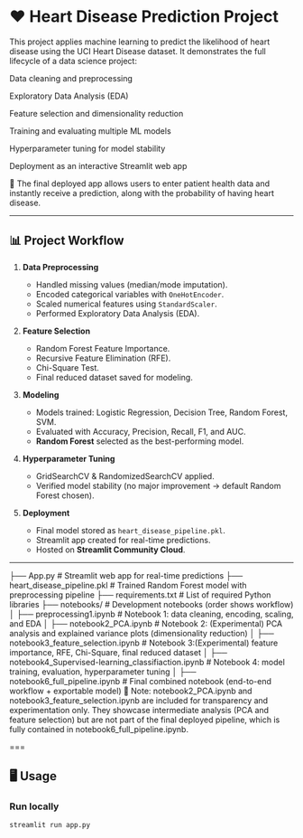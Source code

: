 # ❤️ Heart Disease Prediction Project

This project applies machine learning to predict the likelihood of heart disease using the UCI Heart Disease dataset.
It demonstrates the full lifecycle of a data science project:

Data cleaning and preprocessing

Exploratory Data Analysis (EDA)

Feature selection and dimensionality reduction

Training and evaluating multiple ML models

Hyperparameter tuning for model stability

Deployment as an interactive Streamlit web app

🚀 The final deployed app allows users to enter patient health data and instantly receive a prediction, along with the probability of having heart disease.

---

## 📊 Project Workflow

1. **Data Preprocessing**
   - Handled missing values (median/mode imputation).
   - Encoded categorical variables with `OneHotEncoder`.
   - Scaled numerical features using `StandardScaler`.
   - Performed Exploratory Data Analysis (EDA).

2. **Feature Selection**
   - Random Forest Feature Importance.
   - Recursive Feature Elimination (RFE).
   - Chi-Square Test.
   - Final reduced dataset saved for modeling.

3. **Modeling**
   - Models trained: Logistic Regression, Decision Tree, Random Forest, SVM.
   - Evaluated with Accuracy, Precision, Recall, F1, and AUC.
   - **Random Forest** selected as the best-performing model.

4. **Hyperparameter Tuning**
   - GridSearchCV & RandomizedSearchCV applied.
   - Verified model stability (no major improvement → default Random Forest chosen).

5. **Deployment**
   - Final model stored as `heart_disease_pipeline.pkl`.
   - Streamlit app created for real-time predictions.
   - Hosted on **Streamlit Community Cloud**.

---
├── App.py                        # Streamlit web app for real-time predictions
├── heart_disease_pipeline.pkl    # Trained Random Forest model with preprocessing pipeline
├── requirements.txt              # List of required Python libraries
├── notebooks/ # Development notebooks (order shows workflow)
│ ├── preprocessing1.ipynb           # Notebook 1: data cleaning, encoding, scaling, and EDA
│ ├── notebook2_PCA.ipynb # Notebook 2: (Experimental) PCA analysis and explained variance plots (dimensionality reduction)
│ ├── notebook3_feature_selection.ipynb       # Notebook 3:(Experimental) feature importance, RFE, Chi-Square, final reduced dataset
│ ├── notebook4_Supervised-learning_classifiaction.ipynb     # Notebook 4: model training, evaluation, hyperparameter tuning
│ ├── notebook6_full_pipeline.ipynb                # Final combined notebook (end-to-end workflow + exportable model)
📝 Note: notebook2_PCA.ipynb and notebook3_feature_selection.ipynb are included for transparency and experimentation only.
They showcase intermediate analysis (PCA and feature selection) but are not part of the final deployed pipeline, which is fully contained in notebook6_full_pipeline.ipynb.

===

## 🖥️ Usage

### Run locally
```bash
streamlit run app.py
